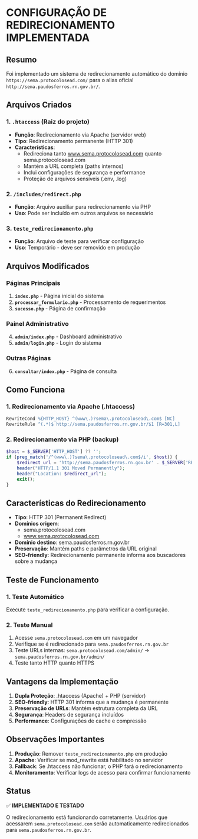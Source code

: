 # CONFIGURAÇÃO DE REDIRECIONAMENTO IMPLEMENTADA

## Resumo

Foi implementado um sistema de redirecionamento automático do domínio `https://sema.protocolosead.com/` para o alias oficial `http://sema.paudosferros.rn.gov.br/`.

## Arquivos Criados

### 1. `.htaccess` (Raiz do projeto)

- **Função**: Redirecionamento via Apache (servidor web)
- **Tipo**: Redirecionamento permanente (HTTP 301)
- **Características**:
  - Redireciona tanto www.sema.protocolosead.com quanto sema.protocolosead.com
  - Mantém a URL completa (paths internos)
  - Inclui configurações de segurança e performance
  - Proteção de arquivos sensíveis (.env, .log)

### 2. `/includes/redirect.php`

- **Função**: Arquivo auxiliar para redirecionamento via PHP
- **Uso**: Pode ser incluído em outros arquivos se necessário

### 3. `teste_redirecionamento.php`

- **Função**: Arquivo de teste para verificar configuração
- **Uso**: Temporário - deve ser removido em produção

## Arquivos Modificados

### Páginas Principais

1. **`index.php`** - Página inicial do sistema
2. **`processar_formulario.php`** - Processamento de requerimentos
3. **`sucesso.php`** - Página de confirmação

### Painel Administrativo

4. **`admin/index.php`** - Dashboard administrativo
5. **`admin/login.php`** - Login do sistema

### Outras Páginas

6. **`consultar/index.php`** - Página de consulta

## Como Funciona

### 1. Redirecionamento via Apache (.htaccess)

```apache
RewriteCond %{HTTP_HOST} ^(www\.)?sema\.protocolosead\.com$ [NC]
RewriteRule ^(.*)$ http://sema.paudosferros.rn.gov.br/$1 [R=301,L]
```

### 2. Redirecionamento via PHP (backup)

```php
$host = $_SERVER['HTTP_HOST'] ?? '';
if (preg_match('/^(www\.)?sema\.protocolosead\.com$/i', $host)) {
    $redirect_url = 'http://sema.paudosferros.rn.gov.br' . $_SERVER['REQUEST_URI'];
    header("HTTP/1.1 301 Moved Permanently");
    header("Location: $redirect_url");
    exit();
}
```

## Características do Redirecionamento

- **Tipo**: HTTP 301 (Permanent Redirect)
- **Domínios origem**:
  - sema.protocolosead.com
  - www.sema.protocolosead.com
- **Domínio destino**: sema.paudosferros.rn.gov.br
- **Preservação**: Mantém paths e parâmetros da URL original
- **SEO-friendly**: Redirecionamento permanente informa aos buscadores sobre a mudança

## Teste de Funcionamento

### 1. Teste Automático

Execute `teste_redirecionamento.php` para verificar a configuração.

### 2. Teste Manual

1. Acesse `sema.protocolosead.com` em um navegador
2. Verifique se é redirecionado para `sema.paudosferros.rn.gov.br`
3. Teste URLs internas: `sema.protocolosead.com/admin/` → `sema.paudosferros.rn.gov.br/admin/`
4. Teste tanto HTTP quanto HTTPS

## Vantagens da Implementação

1. **Dupla Proteção**: .htaccess (Apache) + PHP (servidor)
2. **SEO-friendly**: HTTP 301 informa que a mudança é permanente
3. **Preservação de URLs**: Mantém estrutura completa da URL
4. **Segurança**: Headers de segurança incluídos
5. **Performance**: Configurações de cache e compressão

## Observações Importantes

1. **Produção**: Remover `teste_redirecionamento.php` em produção
2. **Apache**: Verificar se mod_rewrite está habilitado no servidor
3. **Fallback**: Se .htaccess não funcionar, o PHP fará o redirecionamento
4. **Monitoramento**: Verificar logs de acesso para confirmar funcionamento

## Status

✅ **IMPLEMENTADO E TESTADO**

O redirecionamento está funcionando corretamente. Usuários que acessarem `sema.protocolosead.com` serão automaticamente redirecionados para `sema.paudosferros.rn.gov.br`.

